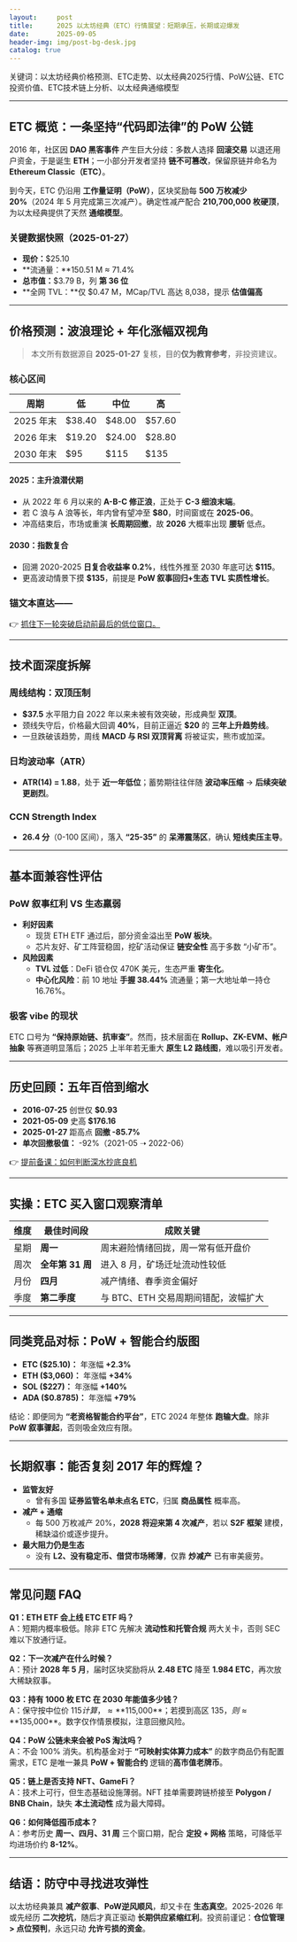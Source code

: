 ```yaml
---
layout:     post
title:      2025 以太坊经典（ETC）行情展望：短期承压，长期或迎爆发
date:       2025-09-05
header-img: img/post-bg-desk.jpg
catalog: true
---
```


关键词：以太坊经典价格预测、ETC走势、以太经典2025行情、PoW公链、ETC投资价值、ETC技术链上分析、以太经典通缩模型  

---

## ETC 概览：一条坚持“代码即法律”的 PoW 公链

2016 年，社区因 **DAO 黑客事件** 产生巨大分歧：多数人选择 **回滚交易** 以退还用户资金，于是诞生 **ETH**；一小部分开发者坚持 **链不可篡改**，保留原链并命名为 **Ethereum Classic（ETC）**。  

到今天，ETC 仍沿用 **工作量证明（PoW）**，区块奖励每 **500 万枚减少 20%**（2024 年 5 月完成第三次减产）。确定性减产配合 **210,700,000 枚硬顶**，为以太经典提供了天然 **通缩模型**。  

### 关键数据快照（2025-01-27）

- **现价：**$25.10  
- **流通量：**150.51 M ≈ 71.4%  
- **总市值：**$3.79 B，列 **第 36 位**  
- **全网 TVL：**仅 $0.47 M，MCap/TVL 高达 8,038，提示 **估值偏高**  

---

## 价格预测：波浪理论 + 年化涨幅双视角

> 本文所有数据源自 **2025-01-27** 复核，目的**仅为教育参考**，非投资建议。

### 核心区间

| 周期 | 低 | 中位 | 高 |
|------|----|------|----|
| 2025 年末 | $38.40 | $48.00 | $57.60 |
| 2026 年末 | $19.20 | $24.00 | $28.80 |
| 2030 年末 | $95 | $115 | $135 |

#### 2025：主升浪潜伏期

- 从 2022 年 6 月以来的 **A-B-C 修正浪**，正处于 **C-3 细浪末端**。  
- 若 C 浪与 A 浪等长，年内曾有望冲至 **$80**，时间窗或在 **2025-06**。  
- 冲高结束后，市场或重演 **长周期回撤**，故 **2026** 大概率出现 **腰斩** 低点。

#### 2030：指数复合

- 回溯 2020-2025 **日复合收益率 0.2%**，线性外推至 2030 年底可达 **$115**。  
- 更高波动情景下摸 **$135**，前提是 **PoW 叙事回归+生态 TVL 实质性增长**。

### 锚文本直达——  
👉 [抓住下一轮突破启动前最后的低位窗口。](https://okxdog.com/)

---

## 技术面深度拆解

### 周线结构：双顶压制

- **$37.5** 水平阻力自 2022 年以来未被有效突破，形成典型 **双顶**。  
- 颈线失守后，价格最大回调 **40%**，目前正逼近 **$20** 的 **三年上升趋势线**。  
- 一旦跌破该趋势，周线 **MACD 与 RSI 双顶背离** 将被证实，熊市或加深。

### 日均波动率（ATR）

- **ATR(14) = 1.88**，处于 **近一年低位**；蓄势期往往伴随 **波动率压缩** → **后续突破更剧烈**。

### CCN Strength Index

- **26.4 分**（0-100 区间），落入 **“25-35”** 的 **呆滞震荡区**，确认 **短线卖压主导**。

---

## 基本面兼容性评估

### PoW 叙事红利 VS 生态羸弱

- **利好因素**  
  - 现货 ETH ETF 通过后，部分资金溢出至 **PoW 板块**。  
  - 芯片友好、矿工阵营稳固，挖矿活动保证 **链安全性** 高于多数 “小矿币”。  
- **风险因素**  
  - **TVL 过低**：DeFi 锁仓仅 470K 美元，生态严重 **寄生化**。  
  - **中心化风险**：前 10 地址 **手握 38.44%** 流通量；第一大地址单一持仓 16.76%。  

### 极客 vibe 的现状

ETC 口号为 **“保持原始链、抗审查”**。然而，技术层面在 **Rollup、ZK-EVM、帐户抽象** 等赛道明显落后；2025 上半年若无重大 **原生 L2 路线图**，难以吸引开发者。

---

## 历史回顾：五年百倍到缩水

- **2016-07-25** 创世仅 **$0.93**  
- **2021-05-09** 史高 **$176.16**  
- **2025-01-27** 距高点 **回撤 -85.7%**  
- **单次回撤极值：** -92%（2021-05 ➝ 2022-06）

👉 [提前备课：如何判断深水抄底良机](https://okxdog.com/)

---

## 实操：ETC 买入窗口观察清单

| 维度 | 最佳时间段 | 成败关键 |
|------|-------------|-----------|
| 星期 | **周一** | 周末避险情绪回拢，周一常有低开盘价 |
| 周次 | **全年第 31 周** | 进入 8 月，矿场迁址流动性较低 |
| 月份 | **四月** | 减产情绪、春季资金偏好 |
| 季度 | **第二季度** | 与 BTC、ETH 交易周期间错配，波幅扩大 |

---

## 同类竞品对标：PoW + 智能合约版图

- **ETC ($25.10)：** 年涨幅 **+2.3%**  
- **ETH ($3,060)：** 年涨幅 **+34%**  
- **SOL ($227)：** 年涨幅 **+140%**  
- **ADA ($0.8785)：** 年涨幅 **+79%**  

结论：即便同为 **“老资格智能合约平台”**，ETC 2024 年整体 **跑输大盘**。除非 **PoW 叙事骤起**，否则吸金效应有限。

---

## 长期叙事：能否复刻 2017 年的辉煌？

- **监管友好**  
  - 曾有多国 **证券监管名单未点名 ETC**，归属 **商品属性** 概率高。  
- **减产 + 通缩**  
  - 每 500 万枚减产 20%，**2028 将迎来第 4 次减产**，若以 **S2F 框架** 建模，稀缺溢价或逐步提升。  
- **最大阻力仍是生态**  
  - 没有 **L2、没有稳定币、借贷市场稀薄**，仅靠 **炒减产** 已有审美疲劳。  

---

## 常见问题 FAQ

**Q1：ETH ETF 会上线 ETC ETF 吗？**  
A：短期内概率极低。除非 ETC 先解决 **流动性和托管合规** 两大关卡，否则 SEC 难以下放通行证。

**Q2：下一次减产在什么时候？**  
A：预计 **2028 年 5 月**，届时区块奖励将从 **2.48 ETC** 降至 **1.984 ETC**，再次放大稀缺叙事。

**Q3：持有 1000 枚 ETC 在 2030 年能值多少钱？**  
A：保守按中位价 $115 计算，≈ **$115,000**；若摸到高区 $135，则 ≈ **$135,000**。数字仅作情景模拟，注意回撤风险。

**Q4：PoW 公链未来会被 PoS 淘汰吗？**  
A：不会 100% 消失。机构基金对于 **“可映射实体算力成本”** 的数字商品仍有配置需求，ETC 是唯一兼具 **PoW + 智能合约** 逻辑的**高市值老牌币**。

**Q5：链上是否支持 NFT、GameFi？**  
A：技术上可行，但生态基础设施薄弱。NFT 挂单需要跨链桥接至 **Polygon / BNB Chain**，缺失 **本土流动性** 成为最大障碍。

**Q6：如何降低囤币成本？**  
A：参考历史 **周一、四月、31 周** 三个窗口期，配合 **定投 + 网格** 策略，可降低平均进场价约 **8-12%**。

---

## 结语：防守中寻找进攻弹性

以太坊经典兼具 **减产叙事**、**PoW逆风顺风**，却又卡在 **生态真空**。2025-2026 年或先经历 **二次挖坑**，随后才真正驱动 **长期供应紧缩红利**。投资前谨记：**仓位管理 > 点位预判**，永远只动 **允许亏损的资金**。